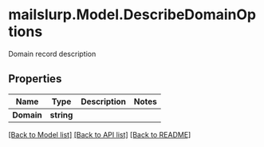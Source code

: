 # mailslurp.Model.DescribeDomainOptions
Domain record description

## Properties

Name | Type | Description | Notes
------------ | ------------- | ------------- | -------------
**Domain** | **string** |  | 

[[Back to Model list]](../README#documentation-for-models) [[Back to API list]](../README#documentation-for-api-endpoints) [[Back to README]](../README)

